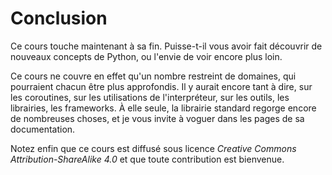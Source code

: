# Conclusion

Ce cours touche maintenant à sa fin.
Puisse-t-il vous avoir fait découvrir de nouveaux concepts de Python, ou l'envie de voir encore plus loin.

Ce cours ne couvre en effet qu'un nombre restreint de domaines, qui pourraient chacun être plus approfondis.
Il y aurait encore tant à dire, sur les coroutines, sur les utilisations de l'interpréteur, sur les outils, les librairies, les frameworks.
À elle seule, la librairie standard regorge encore de nombreuses choses, et je vous invite à voguer dans les pages de sa documentation.

Notez enfin que ce cours est diffusé sous licence *Creative Commons Attribution-ShareAlike 4.0* et que toute contribution est bienvenue.
